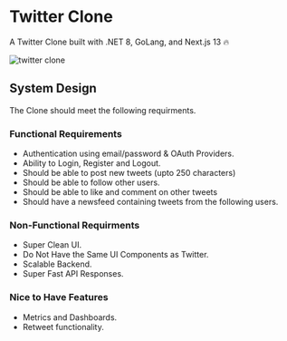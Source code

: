 # Twitter Clone
A Twitter Clone built with .NET 8, GoLang, and Next.js 13 🔥

![twitter clone](https://github.com/fluentstack/twitter-clone/assets/31455818/eb39cbec-e080-4e54-a04c-2f5ca41a0bda)

## System Design
The Clone should meet the following requirments.

### Functional Requirements
- Authentication using email/password & OAuth Providers.
- Ability to Login, Register and Logout.
- Should be able to post new tweets (upto 250 characters)
- Should be able to follow other users.
- Should be able to like and comment on other tweets
- Should have a newsfeed containing tweets from the following users.

### Non-Functional Requirments
- Super Clean UI.
- Do Not Have the Same UI Components as Twitter.
- Scalable Backend.
- Super Fast API Responses.

### Nice to Have Features
- Metrics and Dashboards.
- Retweet functionality.
